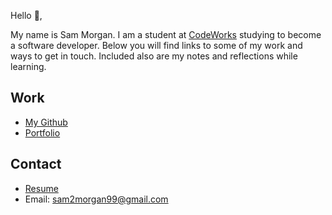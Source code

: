 Hello 👋, 

My name is Sam Morgan. I am a student at [CodeWorks](https://boisecodeworks.com) studying to become a software developer. Below you will find links to some of my work and ways to get in touch. Included also are my notes and reflections while learning. 

## Work

* [My Github](https://github.com/SammmMorgan)
* [Portfolio](https://SammmMorgan.github.io/)

## Contact

* [Resume](https://SammmMorgan.github.io/resume)
* Email: sam2morgan99@gmail.com
